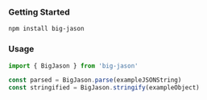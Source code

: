 ### Getting Started

`npm install big-jason`

### Usage

```javascript
import { BigJason } from 'big-jason'

const parsed = BigJason.parse(exampleJSONString)
const stringified = BigJason.stringify(exampleObject)
```
